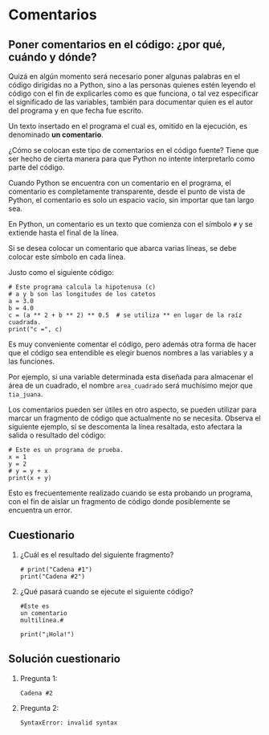 # Comentarios

## Poner comentarios en el código: ¿por qué, cuándo y dónde?

Quizá en algún momento será necesario poner algunas palabras en el código dirigidas no a Python, sino a las personas quienes estén leyendo el código con el fin de explicarles como es que funciona, o tal vez especificar el significado de las variables, también para documentar quien es el autor del programa y en que fecha fue escrito.

Un texto insertado en el programa el cual es, omitido en la ejecución, es denominado **un comentario**.

¿Cómo se colocan este tipo de comentarios en el código fuente? Tiene que ser hecho de cierta manera para que Python no intente interpretarlo como parte del código.

Cuando Python se encuentra con un comentario en el programa, el comentario es completamente transparente, desde el punto de vista de Python, el comentario es solo un espacio vacío, sin importar que tan largo sea.

En Python, un comentario es un texto que comienza con el símbolo `#` y se extiende hasta el final de la línea.

Si se desea colocar un comentario que abarca varias líneas, se debe colocar este símbolo en cada línea.

Justo como el siguiente código:

```
# Este programa calcula la hipotenusa (c)
# a y b son las longitudes de los catetos
a = 3.0
b = 4.0
c = (a ** 2 + b ** 2) ** 0.5  # se utiliza ** en lugar de la raíz cuadrada.
print("c =", c)
```

Es muy conveniente comentar el código, pero además otra forma de hacer que el código sea entendible es elegir buenos nombres a las variables y a las funciones.

Por ejemplo, si una variable determinada esta diseñada para almacenar el área de un cuadrado, el nombre `area_cuadrado` será muchísimo mejor que `tia_juana`.

Los comentarios pueden ser útiles en otro aspecto, se pueden utilizar para marcar un fragmento de código que actualmente no se necesita. Observa el siguiente ejemplo, sí se descomenta la línea resaltada, esto afectara la salida o resultado del código:

```
# Este es un programa de prueba.
x = 1
y = 2
# y = y + x
print(x + y)
```

Esto es frecuentemente realizado cuando se esta probando un programa, con el fin de aislar un fragmento de código donde posiblemente se encuentra un error.

## Cuestionario

1. ¿Cuál es el resultado del siguiente fragmento?

    ```
    # print("Cadena #1")
    print("Cadena #2") 
    ```

2. ¿Qué pasará cuando se ejecute el siguiente código?

    ```
    #Este es
    un comentario
    multilínea.#
    
    print("¡Hola!") 
    ```

## Solución cuestionario

1. Pregunta 1:

    `Cadena #2`

2. Pregunta 2:

    `SyntaxError: invalid syntax`
